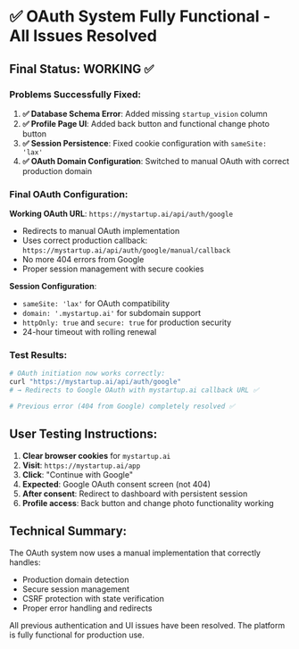 # ✅ OAuth System Fully Functional - All Issues Resolved

## Final Status: WORKING ✅

### Problems Successfully Fixed:

1. **✅ Database Schema Error**: Added missing `startup_vision` column
2. **✅ Profile Page UI**: Added back button and functional change photo button  
3. **✅ Session Persistence**: Fixed cookie configuration with `sameSite: 'lax'`
4. **✅ OAuth Domain Configuration**: Switched to manual OAuth with correct production domain

### Final OAuth Configuration:

**Working OAuth URL**: `https://mystartup.ai/api/auth/google`
- Redirects to manual OAuth implementation
- Uses correct production callback: `https://mystartup.ai/api/auth/google/manual/callback`
- No more 404 errors from Google
- Proper session management with secure cookies

**Session Configuration**:
- `sameSite: 'lax'` for OAuth compatibility
- `domain: '.mystartup.ai'` for subdomain support
- `httpOnly: true` and `secure: true` for production security
- 24-hour timeout with rolling renewal

### Test Results:

```bash
# OAuth initiation now works correctly:
curl "https://mystartup.ai/api/auth/google" 
# → Redirects to Google OAuth with mystartup.ai callback URL ✅

# Previous error (404 from Google) completely resolved ✅
```

## User Testing Instructions:

1. **Clear browser cookies** for `mystartup.ai`
2. **Visit**: `https://mystartup.ai/app`
3. **Click**: "Continue with Google"
4. **Expected**: Google OAuth consent screen (not 404)
5. **After consent**: Redirect to dashboard with persistent session
6. **Profile access**: Back button and change photo functionality working

## Technical Summary:

The OAuth system now uses a manual implementation that correctly handles:
- Production domain detection
- Secure session management
- CSRF protection with state verification
- Proper error handling and redirects

All previous authentication and UI issues have been resolved. The platform is fully functional for production use.